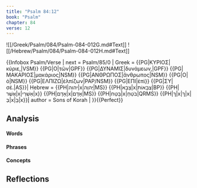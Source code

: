 ```yaml
---
title: "Psalm 84:12"
book: "Psalm"
chapter: 84
verse: 12
---
```

![[/Greek/Psalm/084/Psalm-084-012G.md#Text]]
![[/Hebrew/Psalm/084/Psalm-084-012H.md#Text]]

{{Infobox Psalm/Verse |
  next = Psalm/85/0 |
  Greek = {{PG|ΚΥΡΙΟΣ|κύριε,|VSM}} {{PG|Ο|τῶν|GPF}} {{PG|ΔΥΝΑΜΙΣ|δυνάμεων,|GPF}} {{PG|ΜΑΚΑΡΙΟΣ|μακάριος|NSM}} {{PG|ΑΝΘΡΩΠΟΣ|ἄνθρωπος|NSM}} {{PG|Ο|ὁ|NSM}} {{PG|ΕΛΠΙΖΩ|ἐλπίζων|PAP/NSM}} {{PG|ΕΠΙ|ἐπὶ}} {{PG|ΣΥ|σέ.|AS}}|
  Hebrew = {{PH|יהוה|x|יְהוָה|MS}} {{PH|צָבָא|x|צְבָאוֹת|BP}} {{PH|אֶשֶׁר|x|אַשְׁרֵי|x}} {{PH|אָדָם|x|אָדָם|MS}} {{PH|בָּטַח|x|בֹּטֵחַ|QRMS}} {{PH|ךְ|x|ךְ|x|בְּ|x|בָּ|x}}׃|
  author = Sons of Korah |
}}{{Perfect}}

## Analysis

#### Words

#### Phrases

#### Concepts

## Reflections
